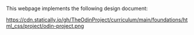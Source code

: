 This webpage implements the following design document:

https://cdn.statically.io/gh/TheOdinProject/curriculum/main/foundations/html_css/project/odin-project.png
